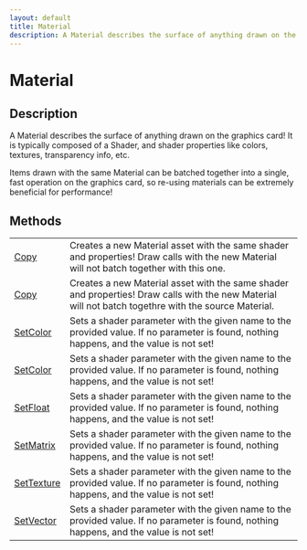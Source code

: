 ```yaml
---
layout: default
title: Material
description: A Material describes the surface of anything drawn on the graphics card! It is typically composed of a Shader, and shader properties like colors, textures, transparency info, etc.  Items drawn with the same Material can be batched together into a single, fast operation on the graphics card, so re-using materials can be extremely beneficial for performance!
---
```

# Material

## Description
A Material describes the surface of anything drawn on the graphics
card! It is typically composed of a Shader, and shader properties like colors,
textures, transparency info, etc.

Items drawn with the same Material can be batched together into a single, fast
operation on the graphics card, so re-using materials can be extremely beneficial
for performance!



## Methods

|  |  |
|--|--|
|[Copy]({{site.url}}/Pages/Reference/Material/Copy.html)|Creates a new Material asset with the same shader and properties! Draw calls with the new Material will not batch together with this one.|
|[Copy]({{site.url}}/Pages/Reference/Material/Copy.html)|Creates a new Material asset with the same shader and properties! Draw calls with the new Material will not batch togethre with the source Material.|
|[SetColor]({{site.url}}/Pages/Reference/Material/SetColor.html)|Sets a shader parameter with the given name to the provided value. If no parameter is found, nothing happens, and the value is not set!|
|[SetColor]({{site.url}}/Pages/Reference/Material/SetColor.html)|Sets a shader parameter with the given name to the provided value. If no parameter is found, nothing happens, and the value is not set!|
|[SetFloat]({{site.url}}/Pages/Reference/Material/SetFloat.html)|Sets a shader parameter with the given name to the provided value. If no parameter is found, nothing happens, and the value is not set!|
|[SetMatrix]({{site.url}}/Pages/Reference/Material/SetMatrix.html)|Sets a shader parameter with the given name to the provided value. If no parameter is found, nothing happens, and the value is not set!|
|[SetTexture]({{site.url}}/Pages/Reference/Material/SetTexture.html)|Sets a shader parameter with the given name to the provided value. If no parameter is found, nothing happens, and the value is not set!|
|[SetVector]({{site.url}}/Pages/Reference/Material/SetVector.html)|Sets a shader parameter with the given name to the provided value. If no parameter is found, nothing happens, and the value is not set!|


